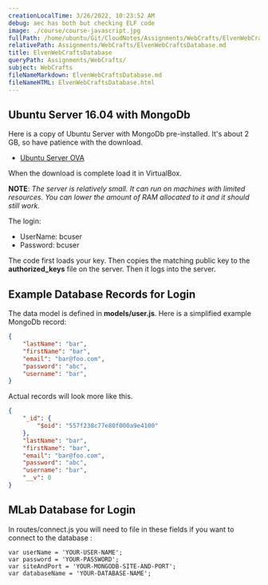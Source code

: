```yaml
---
creationLocalTime: 3/26/2022, 10:23:52 AM
debug: aec has both but checking ELF code
image: ./course/course-javascript.jpg
fullPath: /home/ubuntu/Git/CloudNotes/Assignments/WebCrafts/ElvenWebCraftsDatabase.md
relativePath: Assignments/WebCrafts/ElvenWebCraftsDatabase.md
title: ElvenWebCraftsDatabase
queryPath: Assignments/WebCrafts/
subject: WebCrafts
fileNameMarkdown: ElvenWebCraftsDatabase.md
fileNameHTML: ElvenWebCraftsDatabase.html
---
```



<!-- toc -->
<!-- tocstop -->

## Ubuntu Server 16.04 with MongoDb

Here is a copy of Ubuntu Server with MongoDb pre-installed. It's about 2 GB, so have patience with the download.

- [Ubuntu Server OVA](http://www.ccalvert.net/books/CloudNotes/Assignments/Mongo/UbuntuServerOva.html)

When the download is complete load it in VirtualBox.

**NOTE**: _The server is relatively small. It can run on machines with limited resources. You can lower the amount of RAM allocated to it and it should still work._

The login:

- UserName: bcuser
- Password: bcuser

The code first loads your key. Then copies the matching public key to the **authorized_keys** file on the server. Then it logs into the server.

## Example Database Records for Login

The data model is defined in **models/user.js**. Here is a simplified example MongoDb record:

```json
{
    "lastName": "bar",
    "firstName": "bar",
    "email": "bar@foo.com",
    "password": "abc",
    "username": "bar",
}
```

Actual records will look more like this.

```json
{
    "_id": {
        "$oid": "557f238c77e80f000a9e4100"
    },
    "lastName": "bar",
    "firstName": "bar",
    "email": "bar@foo.com",
    "password": "abc",
    "username": "bar",
    "__v": 0
}
```

## MLab Database for Login

In routes/connect.js you will need to file in these fields if you want to connect to the database :

```
var userName = 'YOUR-USER-NAME';
var password = 'YOUR-PASSWORD';
var siteAndPort = 'YOUR-MONGODB-SITE-AND-PORT';
var databaseName = 'YOUR-DATABASE-NAME';
```
